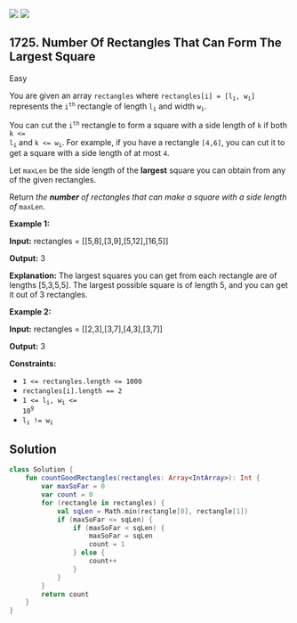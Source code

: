 [![](https://img.shields.io/github/stars/javadev/LeetCode-in-Kotlin?label=Stars&style=flat-square)](https://github.com/javadev/LeetCode-in-Kotlin)
[![](https://img.shields.io/github/forks/javadev/LeetCode-in-Kotlin?label=Fork%20me%20on%20GitHub%20&style=flat-square)](https://github.com/javadev/LeetCode-in-Kotlin/fork)

## 1725\. Number Of Rectangles That Can Form The Largest Square

Easy

You are given an array `rectangles` where <code>rectangles[i] = [l<sub>i</sub>, w<sub>i</sub>]</code> represents the <code>i<sup>th</sup></code> rectangle of length <code>l<sub>i</sub></code> and width <code>w<sub>i</sub></code>.

You can cut the <code>i<sup>th</sup></code> rectangle to form a square with a side length of `k` if both <code>k <= l<sub>i</sub></code> and <code>k <= w<sub>i</sub></code>. For example, if you have a rectangle `[4,6]`, you can cut it to get a square with a side length of at most `4`.

Let `maxLen` be the side length of the **largest** square you can obtain from any of the given rectangles.

Return _the **number** of rectangles that can make a square with a side length of_ `maxLen`.

**Example 1:**

**Input:** rectangles = \[\[5,8],[3,9],[5,12],[16,5]]

**Output:** 3

**Explanation:** The largest squares you can get from each rectangle are of lengths [5,3,5,5]. The largest possible square is of length 5, and you can get it out of 3 rectangles.

**Example 2:**

**Input:** rectangles = \[\[2,3],[3,7],[4,3],[3,7]]

**Output:** 3

**Constraints:**

*   `1 <= rectangles.length <= 1000`
*   `rectangles[i].length == 2`
*   <code>1 <= l<sub>i</sub>, w<sub>i</sub> <= 10<sup>9</sup></code>
*   <code>l<sub>i</sub> != w<sub>i</sub></code>

## Solution

```kotlin
class Solution {
    fun countGoodRectangles(rectangles: Array<IntArray>): Int {
        var maxSoFar = 0
        var count = 0
        for (rectangle in rectangles) {
            val sqLen = Math.min(rectangle[0], rectangle[1])
            if (maxSoFar <= sqLen) {
                if (maxSoFar < sqLen) {
                    maxSoFar = sqLen
                    count = 1
                } else {
                    count++
                }
            }
        }
        return count
    }
}
```